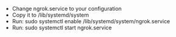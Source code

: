 - Change ngrok.service to your configuration
- Copy it to /lib/systemd/system
- Run: sudo systemctl enable /lib/systemd/system/ngrok.service
- Run: sudo systemctl start ngrok.service

